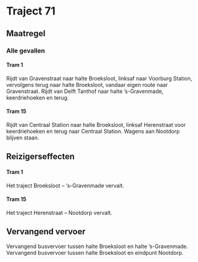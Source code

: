 # Traject 71 
## Maatregel
### Alle gevallen

#### Tram 1
Rijdt van Gravenstraat naar halte Broeksloot, linksaf naar Voorburg Station, vervolgens terug naar halte Broeksloot, vandaar eigen route naar Gravenstraat.
Rijdt van Delft Tanthof naar halte ’s-Gravenmade, keerdriehoeken en terug.

#### Tram 15
Rijdt van Centraal Station naar halte Broeksloot, linksaf Herenstraat voor keerdriehoeken en terug naar Centraal Station.
Wagens aan Nootdorp blijven staan.

## Reizigerseffecten

#### Tram 1
Het traject Broeksloot – ‘s-Gravenmade vervalt.

#### Tram 15
Het traject Herenstraat – Nootdorp vervalt.

## Vervangend vervoer
Vervangend busvervoer tussen halte Broeksloot en halte ’s-Gravenmade.
Vervangend busvervoer tussen halte Broeksloot en eindpunt Nootdorp.
